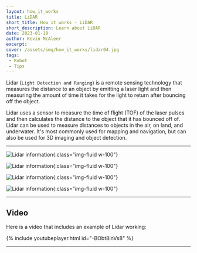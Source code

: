 ```yaml
---
layout: how_it_works
title: LiDAR
short_title: How it works - LiDAR
short_description: Learn about LiDAR
date: 2023-01-10
author: Kevin McAleer
excerpt:
cover: /assets/img/how_it_works/lidar04.jpg
tags:
 - Robot
 - Tips
---
```


Lidar (`Light Detection and Ranging`) is a remote sensing technology that measures the distance to an object by emitting a laser light and then measuring the amount of time it takes for the light to return after bouncing off the object.

Lidar uses a sensor to measure the time of flight (TOF) of the laser pulses and then calculates the distance to the object that it has bounced off of. Lidar can be used to measure distances to objects in the air, on land, and underwater. It's most commonly used for mapping and navigation, but can also be used for 3D imaging and object detection.

---

![Lidar information](/assets/img/how_it_works/lidar01.jpg){:class="img-fluid w-100"}

![Lidar information](/assets/img/how_it_works/lidar02.jpg){:class="img-fluid w-100"}

![Lidar information](/assets/img/how_it_works/lidar03.jpg){:class="img-fluid w-100"}

![Lidar information](/assets/img/how_it_works/lidar04.jpg){:class="img-fluid w-100"}

---

## Video

Here is a video that includes an example of Lidar working:

{% include youtubeplayer.html id="-BObt8inVs8" %}

---
